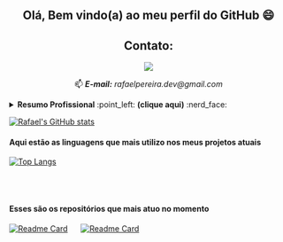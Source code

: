 <h2 align="center">Olá, Bem vindo(a) ao meu perfil do GitHub 😄<h2>
<!-- <h4 align="center">Desenvolvedor FullStack</h4> -->

<h2 align="center">Contato:</h2>

<a href="https://www.linkedin.com/in/rafael-pereira-924286a4/">
    <p align ="center">
    <img src="https://img.shields.io/badge/linkedin-%230077B5.svg?&style=for-the-badge&logo=linkedin&logoColor=white" /></p></a>
    
  
  <p align="center"> 📫 <i><b>E-mail:</b> rafaelpereira.dev@gmail.com</i></p>


<details closed>
    <summary><b>Resumo Profissional</b> :point_left: <b>(clique aqui)</b> :nerd_face: </summary>
    <br>
    
<b>Segue minha Formação</b> :man_student:
<ul>
    <li>Faculdade Impacta Tecnologia - Redes de Computadores: Formado(Ago/2017 à Dez/2019)</li>
    <li>Faculdades Integradas Campos Salles - Sistemas de Informação : trancado (Jan/2016 à Jul/2017)
    <li>ETEC Caieiras - Informática para Internet: Formado(Jan/2014 à Dez/2015)</li>
</ul>
<b> Experiência :older_man:</b>
    <ul>
        <li>Accenture Song : Digital Tech Developer Analyst - <b>atual</b></li>
        Fique a vontade para ver mais experiências, só clicar no botão do Linkedin =) :point_up:
    </ul>
    <b>Certificações :newspaper_roll:</b>
    <ul>
        <li>Microsoft : Azure Fundamentals Obtida em 06/2021 CREDENCIAL: https://www.credly.com/badges/2b09e0b8-8945-4b6d-b2da-6121dc729b6a?source=linked_in_profile</li>
        <li>Estudando para o exame AZ-104💪</li>
    </ul>
</details>

[![Rafael's GitHub stats](https://github-readme-stats.vercel.app/api?username=rafaelpereiradev&theme=buefy)](https://github.com/rafaelpereiradev/github-readme-stats)

<h4>Aqui estão as linguagens que mais utilizo nos meus projetos atuais</h4>
    
[![Top Langs](https://github-readme-stats.vercel.app/api/top-langs/?username=rafaelpereiradev&theme=buefy&layout=compact)](https://github.com/rafaelpereiradev/github-readme-stats)
    
<br><br>
 <h4>Esses são os repositórios que mais atuo no momento</h4>
    
[![Readme Card](https://github-readme-stats.vercel.app/api/pin/?username=rafaelpereiradev&repo=javascript-estudos&theme=dark)](https://github.com/rafaelpereiradev/javascript-estudos)
&nbsp;&nbsp;&nbsp;&nbsp;
[![Readme Card](https://github-readme-stats.vercel.app/api/pin/?username=rafaelpereiradev&repo=pair-programming&theme=dark)](https://github.com/rafaelpereiradev/pair-programming)



